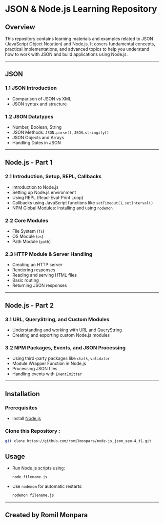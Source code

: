 # JSON & Node.js Learning Repository

## Overview

This repository contains learning materials and examples related to JSON (JavaScript Object Notation) and Node.js. It covers fundamental concepts, practical implementations, and advanced topics to help you understand how to work with JSON and build applications using Node.js.

---

## JSON

### 1.1 JSON Introduction

- Comparison of JSON vs XML
- JSON syntax and structure

### 1.2 JSON Datatypes

- Number, Boolean, String
- JSON Methods: `JSON.parse()`, `JSON.stringify()`
- JSON Objects and Arrays
- Handling Dates in JSON

---

## Node.js - Part 1

### 2.1 Introduction, Setup, REPL, Callbacks

- Introduction to Node.js
- Setting up Node.js environment
- Using REPL (Read-Eval-Print Loop)
- Callbacks using JavaScript functions like `setTimeout()`, `setInterval()`
- NPM Global Modules: Installing and using `nodemon`

### 2.2 Core Modules

- File System (`fs`)
- OS Module (`os`)
- Path Module (`path`)

### 2.3 HTTP Module & Server Handling

- Creating an HTTP server
- Rendering responses
- Reading and serving HTML files
- Basic routing
- Returning JSON responses

---

## Node.js - Part 2

### 3.1 URL, QueryString, and Custom Modules

- Understanding and working with URL and QueryString
- Creating and exporting custom Node.js modules

### 3.2 NPM Packages, Events, and JSON Processing

- Using third-party packages like `chalk`, `validator`
- Module Wrapper Function in Node.js
- Processing JSON files
- Handling events with `EventEmitter`

---

## Installation

### Prerequisites

- Install [Node.js](https://nodejs.org/)

### Clone this Repository :

   ```sh
   git clone https://github.com/romilmonpara/node-js_json_sem-4_t1.git
   ```

## Usage

- Run Node.js scripts using:
  ```sh
  node filename.js
  ```
- Use `nodemon` for automatic restarts:
  ```sh
  nodemon filename.js
  ```

---

## Created by Romil Monpara
